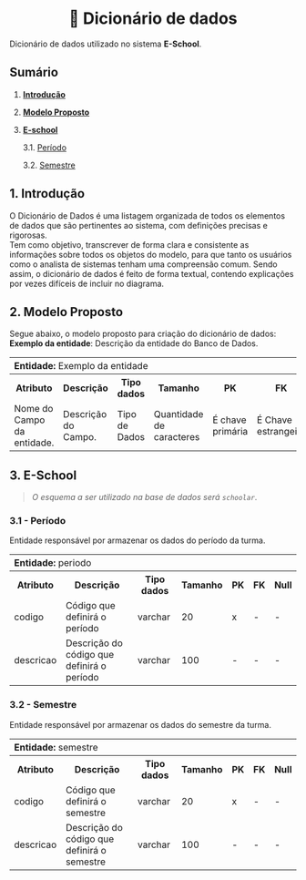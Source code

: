 <h1 align="center">
 📖 Dicionário de dados
</h1>

Dicionário de dados utilizado no sistema **E-School**.

## Sumário

1. [**Introdução**](#1-introducao)

2. [**Modelo Proposto**](2-modelo-proposto)
   
3. [**E-school**](3-e-school)   
   
    3.1. [Período](31---período)
    
    3.2. [Semestre](32---semestre)
## 1. Introdução

O Dicionário de Dados é uma listagem organizada de todos os elementos de dados que são pertinentes ao sistema, com definições precisas e rigorosas.  
 Tem como objetivo, transcrever de forma clara e consistente as informações sobre todos os objetos do modelo, para que tanto os usuários como o analista de sistemas tenham uma compreensão comum. Sendo assim, o dicionário de dados é feito de forma textual, contendo explicações por vezes difíceis de incluir no diagrama. 

## 2. Modelo Proposto

Segue abaixo, o modelo proposto para criação do dicionário de dados: <br /> **Exemplo da entidade**: Descrição da entidade do Banco de Dados.

<table>
  <tr align="left">
    <th colspan="7">
      Entidade: <span style="font-weight: normal">Exemplo da entidade</span>
    </th>
  </tr>
  <tr>
    <th>Atributo</th>
    <th>Descrição</th>
    <th>Tipo dados</th>
    <th>Tamanho</th>
    <th>PK</th>
    <th>FK</th>
    <th>Null</th>
  </tr>
  <tr>
    <td>Nome do Campo da entidade.</td>
    <td>Descrição do Campo.</td>
    <td>Tipo de Dados</td>
    <td>Quantidade de caracteres</td>
    <td>É chave primária</td>
    <td>É Chave estrangeira</td>
    <td>Aceita nulo</td>
  </tr>
</table>

## 3. E-School 

> _O esquema a ser utilizado na base de dados será `schoolar`_.
  ### 3.1 - Período

  Entidade responsável por armazenar os dados do período da turma.

  <table>
 <tr align="left">
    <th colspan="7">
      Entidade: <span style="font-weight: normal">periodo</span>
    </th>
  </tr>
  <tr>
    <th>Atributo</th>
    <th>Descrição</th>
    <th>Tipo dados</th>
    <th>Tamanho</th>
    <th>PK</th>
    <th>FK</th>
    <th>Null</th>
  </tr>
  <tr>
    <td>codigo</td>
    <td>Código que definirá o período</td>
    <td>varchar</td>
    <td>20</td>
    <td>x</td>
    <td>-</td>
    <td>-</td>
  </tr>
  <tr>
    <td>descricao</td>
    <td>Descrição do código que definirá o período</td>
    <td>varchar</td>
    <td>100</td>
    <td>-</td>
    <td>-</td>
    <td>-</td>
  </tr>
</table> 

### 3.2 - Semestre

  Entidade responsável por armazenar os dados do semestre da turma.

  <table>
 <tr align="left">
    <th colspan="7">
      Entidade: <span style="font-weight: normal">semestre</span>
    </th>
  </tr>
  <tr>
    <th>Atributo</th>
    <th>Descrição</th>
    <th>Tipo dados</th>
    <th>Tamanho</th>
    <th>PK</th>
    <th>FK</th>
    <th>Null</th>
  </tr>
  <tr>
    <td>codigo</td>
    <td>Código que definirá o semestre</td>
    <td>varchar</td>
    <td>20</td>
    <td>x</td>
    <td>-</td>
    <td>-</td>
  </tr>
  <tr>
    <td>descricao</td>
    <td>Descrição do código que definirá o semestre</td>
    <td>varchar</td>
    <td>100</td>
    <td>-</td>
    <td>-</td>
    <td>-</td>
  </tr>
</table> 